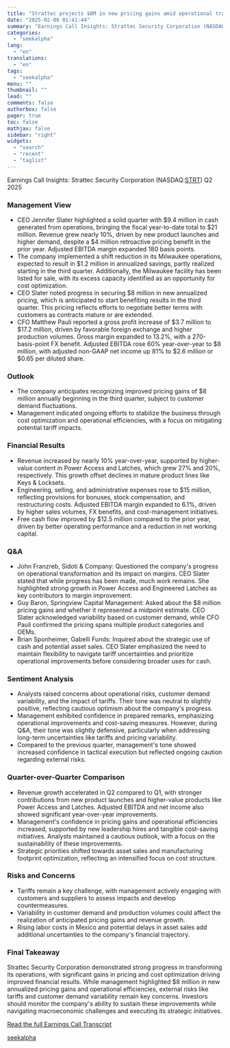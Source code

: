 ```yaml
---
title: "Strattec projects $8M in new pricing gains amid operational transformation"
date: "2025-02-08 01:41:44"
summary: "Earnings Call Insights: Strattec Security Corporation (NASDAQ:STRT) Q2 2025 Management View CEO Jennifer Slater highlighted a solid quarter with $9.4 million in cash generated from operations, bringing the fiscal year-to-date total to $21 million. Revenue grew nearly 10%, driven by new product launches and higher demand, despite a $4 million..."
categories:
  - "seekalpha"
lang:
  - "en"
translations:
  - "en"
tags:
  - "seekalpha"
menu: ""
thumbnail: ""
lead: ""
comments: false
authorbox: false
pager: true
toc: false
mathjax: false
sidebar: "right"
widgets:
  - "search"
  - "recent"
  - "taglist"
---
```


Earnings Call Insights: Strattec Security Corporation (NASDAQ:[STRT](https://seekingalpha.com/symbol/STRT "Strattec Security Corporation")) Q2 2025

### Management View

* CEO Jennifer Slater highlighted a solid quarter with $9.4 million in cash generated from operations, bringing the fiscal year-to-date total to $21 million. Revenue grew nearly 10%, driven by new product launches and higher demand, despite a $4 million retroactive pricing benefit in the prior year. Adjusted EBITDA margin expanded 180 basis points.
* The company implemented a shift reduction in its Milwaukee operations, expected to result in $1.2 million in annualized savings, partly realized starting in the third quarter. Additionally, the Milwaukee facility has been listed for sale, with its excess capacity identified as an opportunity for cost optimization.
* CEO Slater noted progress in securing $8 million in new annualized pricing, which is anticipated to start benefiting results in the third quarter. This pricing reflects efforts to negotiate better terms with customers as contracts mature or are extended.
* CFO Matthew Pauli reported a gross profit increase of $3.7 million to $17.2 million, driven by favorable foreign exchange and higher production volumes. Gross margin expanded to 13.2%, with a 270-basis-point FX benefit. Adjusted EBITDA rose 60% year-over-year to $8 million, with adjusted non-GAAP net income up 81% to $2.6 million or $0.65 per diluted share.

### Outlook

* The company anticipates recognizing improved pricing gains of $8 million annually beginning in the third quarter, subject to customer demand fluctuations.
* Management indicated ongoing efforts to stabilize the business through cost optimization and operational efficiencies, with a focus on mitigating potential tariff impacts.

### Financial Results

* Revenue increased by nearly 10% year-over-year, supported by higher-value content in Power Access and Latches, which grew 27% and 20%, respectively. This growth offset declines in mature product lines like Keys & Locksets.
* Engineering, selling, and administrative expenses rose to $15 million, reflecting provisions for bonuses, stock compensation, and restructuring costs. Adjusted EBITDA margin expanded to 6.1%, driven by higher sales volumes, FX benefits, and cost-management initiatives.
* Free cash flow improved by $12.5 million compared to the prior year, driven by better operating performance and a reduction in net working capital.

### Q&A

* John Franzreb, Sidoti & Company: Questioned the company's progress on operational transformation and its impact on margins. CEO Slater stated that while progress has been made, much work remains. She highlighted strong growth in Power Access and Engineered Latches as key contributors to margin improvement.
* Guy Baron, Springview Capital Management: Asked about the $8 million pricing gains and whether it represented a midpoint estimate. CEO Slater acknowledged variability based on customer demand, while CFO Pauli confirmed the pricing spans multiple product categories and OEMs.
* Brian Sponheimer, Gabelli Funds: Inquired about the strategic use of cash and potential asset sales. CEO Slater emphasized the need to maintain flexibility to navigate tariff uncertainties and prioritize operational improvements before considering broader uses for cash.

### Sentiment Analysis

* Analysts raised concerns about operational risks, customer demand variability, and the impact of tariffs. Their tone was neutral to slightly positive, reflecting cautious optimism about the company's progress.
* Management exhibited confidence in prepared remarks, emphasizing operational improvements and cost-saving measures. However, during Q&A, their tone was slightly defensive, particularly when addressing long-term uncertainties like tariffs and pricing variability.
* Compared to the previous quarter, management's tone showed increased confidence in tactical execution but reflected ongoing caution regarding external risks.

### Quarter-over-Quarter Comparison

* Revenue growth accelerated in Q2 compared to Q1, with stronger contributions from new product launches and higher-value products like Power Access and Latches. Adjusted EBITDA and net income also showed significant year-over-year improvements.
* Management's confidence in pricing gains and operational efficiencies increased, supported by new leadership hires and tangible cost-saving initiatives. Analysts maintained a cautious outlook, with a focus on the sustainability of these improvements.
* Strategic priorities shifted towards asset sales and manufacturing footprint optimization, reflecting an intensified focus on cost structure.

### Risks and Concerns

* Tariffs remain a key challenge, with management actively engaging with customers and suppliers to assess impacts and develop countermeasures.
* Variability in customer demand and production volumes could affect the realization of anticipated pricing gains and revenue growth.
* Rising labor costs in Mexico and potential delays in asset sales add additional uncertainties to the company's financial trajectory.

### Final Takeaway

Strattec Security Corporation demonstrated strong progress in transforming its operations, with significant gains in pricing and cost optimization driving improved financial results. While management highlighted $8 million in new annualized pricing gains and operational efficiencies, external risks like tariffs and customer demand variability remain key concerns. Investors should monitor the company's ability to sustain these improvements while navigating macroeconomic challenges and executing its strategic initiatives.

[Read the full Earnings Call Transcript](https://seekingalpha.com/symbol/STRT/earnings/transcripts)

[seekalpha](https://seekingalpha.com/news/4405353-strattec-projects-8m-in-new-pricing-gains-amid-operational-transformation)
